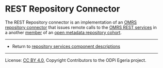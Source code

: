 <!-- SPDX-License-Identifier: CC-BY-4.0 -->
<!-- Copyright Contributors to the ODPi Egeria project. -->

# REST Repository Connector

The REST Repository connector is an implementation of an
[OMRS repository connector](connectors/repository-connector.md) that issues remote calls to the
[OMRS REST services](omrs-rest-services.md) in a another [member](../cohort-member.md) of an
[open metadata repository cohort](../open-metadata-repository-cohort.md).



----
* Return to [repository services component descriptions](.)

----
License: [CC BY 4.0](https://creativecommons.org/licenses/by/4.0/),
Copyright Contributors to the ODPi Egeria project.
